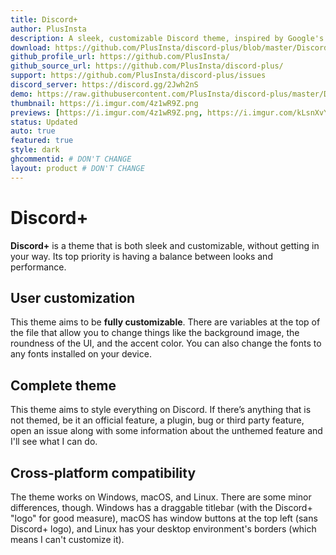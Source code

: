 ```yaml
---
title: Discord+
author: PlusInsta
description: A sleek, customizable Discord theme, inspired by Google's Material Theme.
download: https://github.com/PlusInsta/discord-plus/blob/master/DiscordPlus-master.theme.css
github_profile_url: https://github.com/PlusInsta/
github_source_url: https://github.com/PlusInsta/discord-plus/
support: https://github.com/PlusInsta/discord-plus/issues
discord_server: https://discord.gg/2Jwh2nS
demo: https://raw.githubusercontent.com/PlusInsta/discord-plus/master/DiscordPlus.theme.css
thumbnail: https://i.imgur.com/4z1wR9Z.png
previews: [https://i.imgur.com/4z1wR9Z.png, https://i.imgur.com/kLsnXvY.png, https://i.imgur.com/nkYzMiH.png, https://i.imgur.com/cgiNA54.png]
status: Updated
auto: true
featured: true
style: dark
ghcommentid: # DON'T CHANGE
layout: product # DON'T CHANGE
---
```

# Discord+
**Discord+** is a theme that is both sleek and customizable, without getting in your way. Its top priority is having a balance between looks and performance.

## User customization
This theme aims to be **fully customizable**.
There are variables at the top of the file that allow you to change things like the background image, the roundness of the UI, and the accent color. You can also change the fonts to any fonts installed on your device.

## Complete theme
This theme aims to style everything on Discord. If there’s anything that is not themed, be it an official feature, a plugin, bug or third party feature, open an issue along with some information about the unthemed feature and I'll see what I can do.

## Cross-platform compatibility
The theme works on Windows, macOS, and Linux. There are some minor differences, though.
Windows has a draggable titlebar (with the Discord+ "logo" for good measure), macOS has window buttons at the top left (sans Discord+ logo), and Linux has your desktop environment's borders (which means I can't customize it).
